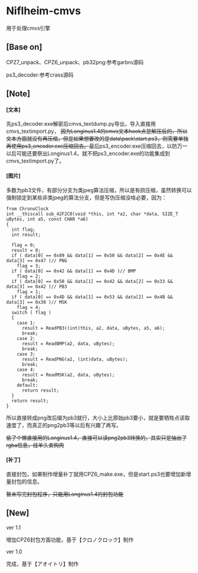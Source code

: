 # Niflheim-cmvs
用于处理cmvs引擎
## [Base on]
CPZ7_unpack、CPZ6_unpack、pb32png:参考garbro源码

ps3_decoder:参考crass源码

## [Note]
#### [文本]
先ps3_decoder.exe解密后cmvs_textdump.py导出，导入直接用cmvs_textimport.py，
~~因为Longinus1.4的cmvs文本hook点是解压后的，所以文本方面就没有再压缩，但是如果想要改的是data\pack\start.ps3，则需要单独再使用ps3_encoder.exe压缩回去。~~最后ps3_encoder.exe压缩回去，以防万一以后可能还要祭出Longinus1.4，就不把ps3_encoder.exe的功能集成到cmvs_textimport.py了。
#### [图片]
多数为pb3文件，有部分分支为类jpeg算法压缩，所以是有损压缩，虽然转换可以强制锁定到某些非类jpeg的算法分支，但是写伪压缩没啥必要，因为：
```
from ChronoClock
int __thiscall sub_42F2C0(void *this, int *a2, char *data, SIZE_T uBytes, int a5, const CHAR *a6)
{
  int flag;
  int result;
  
  flag = 0;
  result = 0;
  if ( data[0] == 0x89 && data[1] == 0x50 && data[2] == 0x4E && data[3] == 0x47 )// PNG
	flag = 3;
  if ( data[0] == 0x42 && data[1] == 0x4D )// BMP
	flag = 2;
  if ( data[0] == 0x50 && data[1] == 0x42 && data[2] == 0x33 && data[3] == 0x42 )// PB3
	flag = 1;
  if ( data[0] == 0x4D && data[1] == 0x53 && data[2] == 0x4B && data[3] == 0x30 )// MSK
	flag = 4;
  switch ( flag )
  {
	case 1:
	  result = ReadPB3((int)this, a2, data, uBytes, a5, a6);
	  break;
	case 2:
	  result = ReadBMP(a2, data, uBytes);
	  break;
	case 3:
	  result = ReadPNG(a2, (int)data, uBytes);
	  break;
	case 4:
	  result = ReadMSK(a2, data, uBytes);
	  break;
	default:
	  return result;
  }
  return result;
}
```
所以直接转成png改后缀为pb3就行，大小上比原始pb3要小，就是要牺牲点读取速度了，而真正的png2pb3等以后有兴趣了再写。

~~偷了个懒直接用的Longinus1.4，直接可以读png2pb3转换的，其实只是抽出了rgba信息，挂羊头卖狗肉~~
#### [补丁]
直接封包，如果制作增量补丁就用CPZ6_make.exe，但是start.ps3也要增加新增量封包的信息。

~~暂未写完封包程序，只能用Longinus1.4的封包功能~~
## [New]
ver 1.1

增加CPZ6封包方面功能，基于【クロノクロック】制作

ver 1.0

完成，基于【アオイトリ】制作